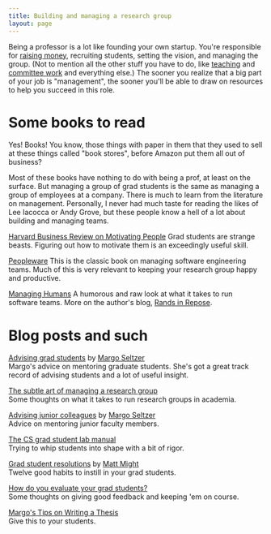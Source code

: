 ```yaml
---
title: Building and managing a research group
layout: page
---
```


Being a professor is a lot like founding your own startup. You're responsible for [raising money](/funding),
recruiting students, setting the vision, and managing the group. (Not to mention all the other stuff you have
to do, like [teaching](/teaching) and [committee work](/service) and everything else.) The sooner you realize
that a big part of your job is "management", the sooner you'll be able to draw on resources to help you succeed
in this role.

# Some books to read

Yes! Books! You know, those things with paper in them that they used to sell at these things called "book stores",
before Amazon put them all out of business?

Most of these books have nothing to do with being a prof, at least on the surface. But managing a group of grad
students is the same as managing a group of employees at a company. There is much to learn from the literature on
management. Personally, I never had much taste for reading the likes of Lee Iacocca or Andy Grove, but these
people know a hell of a lot about building and managing teams.

[Harvard Business Review on Motivating People](https://www.amazon.com/Harvard-Business-Review-Motivating-Paperback/dp/1591391326?ie=UTF8&*Version*=1&*entries*=0)
Grad students are strange beasts. Figuring out how to motivate them is an exceedingly useful skill.

[Peopleware](https://www.amazon.com/Peopleware-Productive-Projects-Teams-Second/dp/0932633439?ie=UTF8&*Version*=1&*entries*=0)
This is the classic book on managing software engineering teams. Much of this is very relevant to keeping your research group happy and productive.

[Managing Humans](https://www.amazon.com/Managing-Humans-Humorous-Software-Engineering/dp/1430243147?ie=UTF8&camp=1789&creative=390957&creativeASIN=1430243147&linkCode=as2&redirect=true&ref_=as_li_ss_tl&tag=beigee-20)
A humorous and raw look at what it takes to run software teams. More on the author's blog, [Rands in Repose](http://randsinrepose.com/).

# Blog posts and such

[Advising grad students](http://mis-misinformation.blogspot.com/2010/09/advising-grad-students.html) by [Margo Seltzer](http://www.eecs.harvard.edu/~margo)  
Margo's advice on mentoring graduate students. She's got a great track record of advising students and a lot of useful insight.

[The subtle art of managing a research group](http://matt-welsh.blogspot.com/2010/07/subtle-art-of-managing-research-group.html)  
Some thoughts on what it takes to run research groups in academia.

[Advising junior colleagues](http://mis-misinformation.blogspot.com/2013/06/advising-junior-colleagues.html) by [Margo Seltzer](http://www.eecs.harvard.edu/~margo)  
Advice on mentoring junior faculty members.

[The CS grad student lab manual](http://matt-welsh.blogspot.com/2010/01/cs-grad-student-lab-manual.html)  
Trying to whip students into shape with a bit of rigor.

[Grad student resolutions](http://matt.might.net/articles/grad-student-resolutions/) by [Matt Might](http://matt.might.net/)  
Twelve good habits to instill in your grad students.

[How do you evaluate your grad students?](http://matt-welsh.blogspot.com/2011/07/how-do-you-evaluate-your-grad-students.html)  
Some thoughts on giving good feedback and keeping 'em on course.

[Margo's Tips on Writing a Thesis](http://mis-misinformation.blogspot.com/2012/03/margos-tips-on-writing-thesis.html)  
Give this to your students.
  

